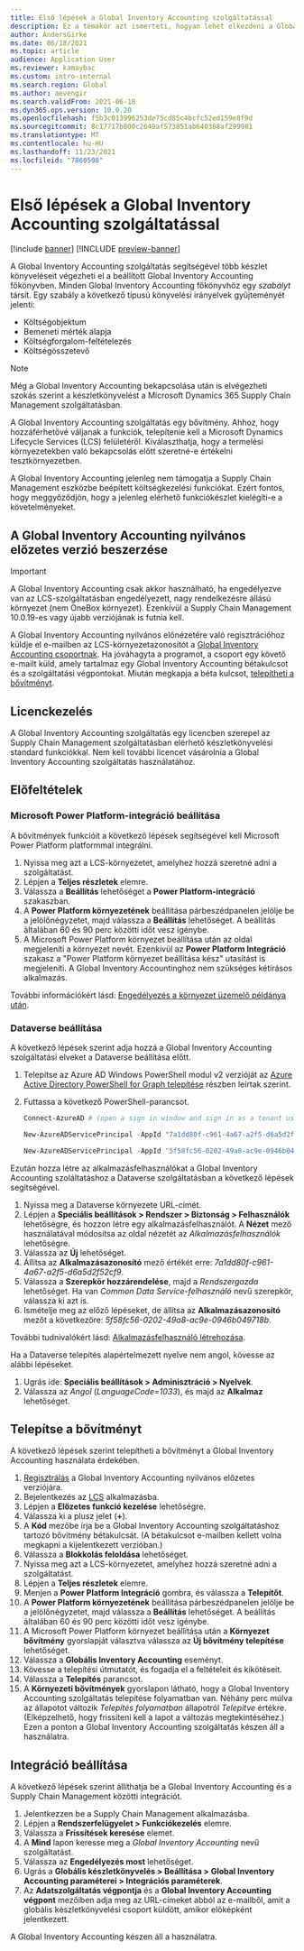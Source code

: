 ```yaml
---
title: Első lépések a Global Inventory Accounting szolgáltatással
description: Ez a témakör azt ismerteti, hogyan lehet elkezdeni a Global Inventory Accounting szolgáltatást.
author: AndersGirke
ms.date: 06/18/2021
ms.topic: article
audience: Application User
ms.reviewer: kamaybac
ms.custom: intro-internal
ms.search.region: Global
ms.author: aevengir
ms.search.validFrom: 2021-06-18
ms.dyn365.ops.version: 10.0.20
ms.openlocfilehash: f5b3c013996253de75cd85c4bcfc52ed159e8f9d
ms.sourcegitcommit: 8c17717b800c2649af573851ab640368af299981
ms.translationtype: MT
ms.contentlocale: hu-HU
ms.lasthandoff: 11/23/2021
ms.locfileid: "7860508"
---
```

# <a name="get-started-with-global-inventory-accounting"></a>Első lépések a Global Inventory Accounting szolgáltatással

[!include [banner](../includes/banner.md)]
[!INCLUDE [preview-banner](../includes/preview-banner.md)]
<!--KFM: Preview until 4/30/2022 -->

A Global Inventory Accounting szolgáltatás segítségével több készlet könyveléseit végezheti el a beállított Global Inventory Accounting főkönyvben. Minden Global Inventory Accounting főkönyvhöz egy *szabályt* társít. Egy szabály a következő típusú könyvelési irányelvek gyűjteményét jelenti:

- Költségobjektum
- Bemeneti mérték alapja
- Költségforgalom-feltételezés
- Költségösszetevő

> [!NOTE]
> Még a Global Inventory Accounting bekapcsolása után is elvégezheti szokás szerint a készletkönyvelést a Microsoft Dynamics 365 Supply Chain Management szolgáltatásban.

A Global Inventory Accounting szolgáltatás egy bővítmény. Ahhoz, hogy hozzáférhetővé váljanak a funkciók, telepítenie kell a Microsoft Dynamics Lifecycle Services (LCS) felületéről. Kiválaszthatja, hogy a termelési környezetekben való bekapcsolás előtt szeretné-e értékelni tesztkörnyezetben.

A Global Inventory Accounting jelenleg nem támogatja a Supply Chain Management eszközbe beépített költségkezelési funkciókat. Ezért fontos, hogy meggyőződjön, hogy a jelenleg elérhető funkciókészlet kielégíti-e a követelményeket.

## <a name="how-to-get-the-global-inventory-accounting-public-preview"></a><a name="sign-up"></a>A Global Inventory Accounting nyilvános előzetes verzió beszerzése

> [!IMPORTANT]
> A Global Inventory Accounting csak akkor használható, ha engedélyezve van az LCS-szolgáltatásban engedélyezett, nagy rendelkezésre állású környezet (nem OneBox környezet). Ezenkívül a Supply Chain Management 10.0.19-es vagy újabb verziójának is futnia kell.

A Global Inventory Accounting nyilvános előnézetére való regisztrációhoz küldje el e-mailben az LCS-környezetazonosítót a [Global Inventory Accounting csoportnak](mailto:GlobalInvAccount@microsoft.com). Ha jóváhagyta a programot, a csoport egy követő e-mailt küld, amely tartalmaz egy Global Inventory Accounting bétakulcsot és a szolgáltatási végpontokat. Miután megkapja a béta kulcsot, [telepítheti a bővítményt](#install).

## <a name="licensing"></a>Licenckezelés

A Global Inventory Accounting szolgáltatás egy licencben szerepel az Supply Chain Management szolgáltatásban elérhető készletkönyvelési standard funkciókkal. Nem kell további licencet vásárolnia a Global Inventory Accounting szolgáltatás használatához.

## <a name="prerequisites"></a>Előfeltételek

### <a name="set-up-microsoft-power-platform-integration"></a>Microsoft Power Platform-integráció beállítása

A bővítmények funkcióit a következő lépések segítségével kell Microsoft Power Platform platformmal integrálni.

1. Nyissa meg azt a LCS-környezetet, amelyhez hozzá szeretné adni a szolgáltatást.
1. Lépjen a **Teljes részletek** elemre.
1. Válassza a **Beállítás**  lehetőséget a **Power Platform-integráció** szakaszban.
1. A **Power Platform környezetének** beállítása párbeszédpanelen jelölje be a jelölőnégyzetet, majd válassza a **Beállítás** lehetőséget. A beállítás általában 60 és 90 perc közötti időt vesz igénybe.
1. A Microsoft Power Platform környezet beállítása után az oldal megjeleníti a környezet nevét. Ezenkívül az **Power Platform Integráció** szakasz a "Power Platform környezet beállítása kész" utasítást is megjeleníti. A Global Inventory Accountinghoz nem szükséges kétírásos alkalmazás.

További információkért lásd: [Engedélyezés a környezet üzemelő példánya után](../../fin-ops-core/dev-itpro/power-platform/enable-power-platform-integration.md#enable-after-deploy).

### <a name="set-up-dataverse"></a>Dataverse beállítása

A következő lépések szerint adja hozzá a Global Inventory Accounting szolgáltatási elveket a Dataverse beállítása előtt.

1. Telepítse az Azure AD Windows PowerShell modul v2 verzióját az [Azure Active Directory PowerShell for Graph telepítése](/powershell/azure/active-directory/install-adv2) részben leírtak szerint.
1. Futtassa a következő PowerShell-parancsot.

    ```powershell
    Connect-AzureAD # (open a sign in window and sign in as a tenant user)

    New-AzureADServicePrincipal -AppId "7a1dd80f-c961-4a67-a2f5-d6a5d2f52cf9" -DisplayName "d365-scm-costaccountingservice"

    New-AzureADServicePrincipal -AppId "5f58fc56-0202-49a8-ac9e-0946b049718b" -DisplayName "d365-scm-operationdataservice"
    ```

Ezután hozza létre az alkalmazásfelhasználókat a Global Inventory Accounting szoláltatáshoz a Dataverse szolgáltatásban a következő lépések segítségével.

1. Nyissa meg a Dataverse környezete URL-címét.
1. Lépjen a **Speciális beállítások \> Rendszer \> Biztonság \> Felhasználók** lehetőségre, és hozzon létre egy alkalmazásfelhasználót. A **Nézet** mező használatával módosítsa az oldal nézetét az *Alkalmazásfelhasználók* lehetőségre.
1. Válassza az **Új** lehetőséget.
1. Állítsa az **Alkalmazásazonosító** mező értékét erre: *7a1dd80f-c961-4a67-a2f5-d6a5d2f52cf9*.
1. Válassza a **Szerepkör hozzárendelése**, majd a *Rendszergazda* lehetőséget. Ha van *Common Data Service-felhasználó* nevű szerepkör, válassza ki azt is.
1. Ismételje meg az előző lépéseket, de állítsa az **Alkalmazásazonosító** mezőt a következőre: *5f58fc56-0202-49a8-ac9e-0946b049718b*.

További tudnivalókért lásd: [Alkalmazásfelhasználó létrehozása](/power-platform/admin/create-users-assign-online-security-roles#create-an-application-user).

Ha a Dataverse telepítés alapértelmezett nyelve nem angol, kövesse az alábbi lépéseket.

1. Ugrás ide: **Speciális beállítások \> Adminisztráció \> Nyelvek**.
1. Válassza az *Angol* (*LanguageCode=1033*), és majd az **Alkalmaz** lehetőséget.

## <a name="install-the-add-in"></a><a name="install"></a>Telepítse a bővítményt

A következő lépések szerint telepítheti a bővítményt a Global Inventory Accounting használata érdekében.

1. [Regisztrálás](#sign-up) a Global Inventory Accounting nyilvános előzetes verziójára.
1. Bejelentkezés az [LCS](https://lcs.dynamics.com/Logon/Index) alkalmazásba.
1. Lépjen a **Előzetes funkció kezelése** lehetőségre.
1. Válassza ki a plusz jelet (**+**).
1. A **Kód** mezőbe írja be a Global Inventory Accounting szolgáltatáshoz tartozó bővítmény bétakulcsát. (A bétakulcsot e-mailben kellett volna megkapni a kijelentkezett verzióban.)
1. Válassza a **Blokkolás feloldása** lehetőséget.
1. Nyissa meg azt a LCS-környezetet, amelyhez hozzá szeretné adni a szolgáltatást.
1. Lépjen a **Teljes részletek** elemre.
1. Menjen a **Power Platform Integráció** gombra, és válassza a **Telepítőt**.
1. A **Power Platform környezetének** beállítása párbeszédpanelen jelölje be a jelölőnégyzetet, majd válassza a **Beállítás** lehetőséget. A beállítás általában 60 és 90 perc közötti időt vesz igénybe.
1. A Microsoft Power Platform környezet beállítása után a **Környezet bővítmény** gyorslapját választva válassza az **Új bővítmény telepítése** lehetőséget.
1. Válassza a **Globális Inventory Accounting** eseményt.
1. Kövesse a telepítési útmutatót, és fogadja el a feltételeit és kikötéseit.
1. Válassza a **Telepítés** parancsot.
1. A **Környezeti bővítmények** gyorslapon látható, hogy a Global Inventory Accounting szolgáltatás telepítése folyamatban van. Néhány perc múlva az állapotot változik *Telepítés folyamatban* állapotról *Telepítve* értékre. (Elképzelhető, hogy frissíteni kell a lapot a változás megtekintéséhez.) Ezen a ponton a Global Inventory Accounting szolgáltatás készen áll a használatra.

## <a name="set-up-the-integration"></a>Integráció beállítása

A következő lépések szerint állíthatja be a Global Inventory Accounting és a Supply Chain Management közötti integrációt.

1. Jelentkezzen be a Supply Chain Management alkalmazásba.
1. Lépjen a **Rendszerfelügyelet \> Funkciókezelés** elemre.
1. Válassza a **Frissítések keresése** elemet.
1. A **Mind** lapon keresse meg a *Global Inventory Accounting* nevű szolgáltatást.
1. Válassza az **Engedélyezés most** lehetőséget.
1. Ugrás a **Globális készletkönyvelés \> Beállítása \> Global Inventory Accounting paraméterei \> Integrációs paraméterek**.
1. Az **Adatszolgáltatás végpontja** és a **Global Inventory Accounting végpont** mezőiben adja meg az URL-címeket abból az e-mailből, amit a globális készletkönyvelési csoport küldött, amikor előképként jelentkezett.

A Global Inventory Accounting készen áll a használatra.
